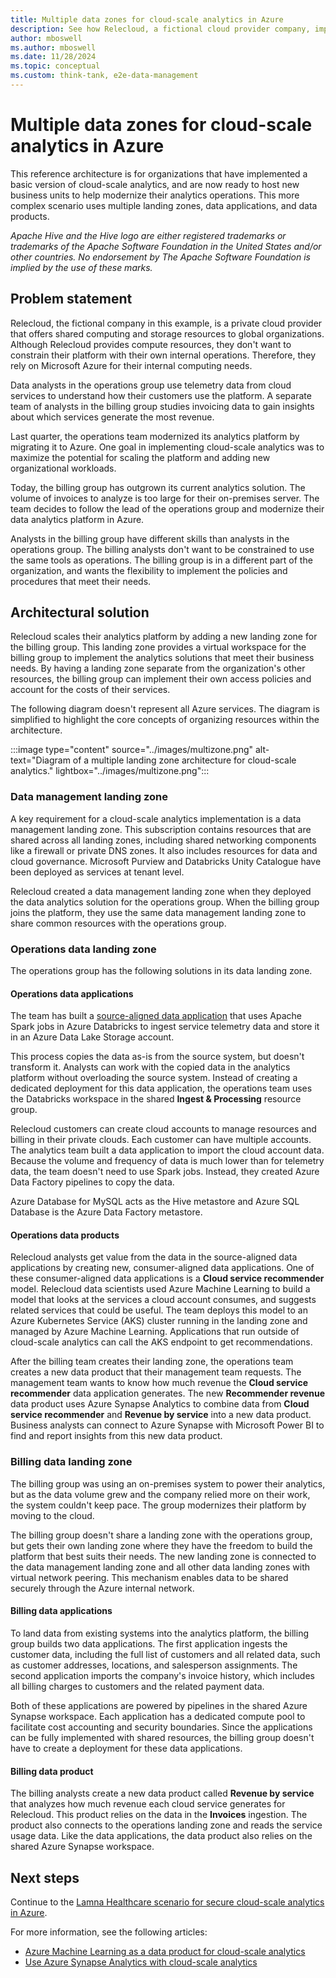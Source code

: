 ```yaml
---
title: Multiple data zones for cloud-scale analytics in Azure
description: See how Relecloud, a fictional cloud provider company, implements multiple landing zones for cloud-scale analytics in Azure.
author: mboswell
ms.author: mboswell
ms.date: 11/28/2024
ms.topic: conceptual
ms.custom: think-tank, e2e-data-management
---
```


# Multiple data zones for cloud-scale analytics in Azure

This reference architecture is for organizations that have implemented a basic version of cloud-scale analytics, and are now ready to host new business units to help modernize their analytics operations. This more complex scenario uses multiple landing zones, data applications, and data products.

*Apache Hive and the Hive logo are either registered trademarks or trademarks of the Apache Software Foundation in the United States and/or other countries. No endorsement by The Apache Software Foundation is implied by the use of these marks.*

## Problem statement

Relecloud, the fictional company in this example, is a private cloud provider that offers shared computing and storage resources to global organizations. Although Relecloud provides compute resources, they don't want to constrain their platform with their own internal operations. Therefore, they rely on Microsoft Azure for their internal computing needs.

Data analysts in the operations group use telemetry data from cloud services to understand how their customers use the platform. A separate team of analysts in the billing group studies invoicing data to gain insights about which services generate the most revenue.

Last quarter, the operations team modernized its analytics platform by migrating it to Azure. One goal in implementing cloud-scale analytics was to maximize the potential for scaling the platform and adding new organizational workloads.

Today, the billing group has outgrown its current analytics solution. The volume of invoices to analyze is too large for their on-premises server. The team decides to follow the lead of the operations group and modernize their data analytics platform in Azure.

Analysts in the billing group have different skills than analysts in the operations group. The billing analysts don't want to be constrained to use the same tools as operations. The billing group is in a different part of the organization, and wants the flexibility to implement the policies and procedures that meet their needs.

## Architectural solution

Relecloud scales their analytics platform by adding a new landing zone for the billing group. This landing zone provides a virtual workspace for the billing group to implement the analytics solutions that meet their business needs. By having a landing zone separate from the organization's other resources, the billing group can implement their own access policies and account for the costs of their services.

The following diagram doesn't represent all Azure services. The diagram is simplified to highlight the core concepts of organizing resources within the architecture.

:::image type="content" source="../images/multizone.png" alt-text="Diagram of a multiple landing zone architecture for cloud-scale analytics." lightbox="../images/multizone.png":::

### Data management landing zone

A key requirement for a cloud-scale analytics implementation is a data management landing zone. This subscription contains resources that are shared across all landing zones, including shared networking components like a firewall or private DNS zones. It also includes resources for data and cloud governance. Microsoft Purview and Databricks Unity Catalogue have been deployed as services at tenant level.

Relecloud created a data management landing zone when they deployed the data analytics solution for the operations group. When the billing group joins the platform, they use the same data management landing zone to share common resources with the operations group.

### Operations data landing zone

The operations group has the following solutions in its data landing zone.

#### Operations data applications

The team has built a [source-aligned data application](../../cloud-scale-analytics/architectures/data-application-source-aligned.md) that uses Apache Spark jobs in Azure Databricks to ingest service telemetry data and store it in an Azure Data Lake Storage account.

This process copies the data as-is from the source system, but doesn't transform it. Analysts can work with the copied data in the analytics platform without overloading the source system. Instead of creating a dedicated deployment for this data application, the operations team uses the Databricks workspace in the shared **Ingest & Processing** resource group.

Relecloud customers can create cloud accounts to manage resources and billing in their private clouds. Each customer can have multiple accounts. The analytics team built a data application to import the cloud account data. Because the volume and frequency of data is much lower than for telemetry data, the team doesn't need to use Spark jobs. Instead, they created Azure Data Factory pipelines to copy the data.

Azure Database for MySQL acts as the Hive metastore and Azure SQL Database is the Azure Data Factory metastore.

#### Operations data products

Relecloud analysts get value from the data in the source-aligned data applications by creating new, consumer-aligned data applications. One of these consumer-aligned data applications is a **Cloud service recommender** model. Relecloud data scientists used Azure Machine Learning to build a model that looks at the services a cloud account consumes, and suggests related services that could be useful. The team deploys this model to an Azure Kubernetes Service (AKS) cluster running in the landing zone and managed by Azure Machine Learning. Applications that run outside of cloud-scale analytics can call the AKS endpoint to get recommendations.

After the billing team creates their landing zone, the operations team creates a new data product that their management team requests. The management team wants to know how much revenue the **Cloud service recommender** data application generates. The new **Recommender revenue** data product uses Azure Synapse Analytics to combine data from **Cloud service recommender** and **Revenue by service** into a new data product. Business analysts can connect to Azure Synapse with Microsoft Power BI to find and report insights from this new data product.

### Billing data landing zone

The billing group was using an on-premises system to power their analytics, but as the data volume grew and the company relied more on their work, the system couldn't keep pace. The group modernizes their platform by moving to the cloud.

The billing group doesn't share a landing zone with the operations group, but gets their own landing zone where they have the freedom to build the platform that best suits their needs. The new landing zone is connected to the data management landing zone and all other data landing zones with virtual network peering. This mechanism enables data to be shared securely through the Azure internal network.

#### Billing data applications

To land data from existing systems into the analytics platform, the billing group builds two data applications. The first application ingests the customer data, including the full list of customers and all related data, such as customer addresses, locations, and salesperson assignments. The second application imports the company's invoice history, which includes all billing charges to customers and the related payment data.

Both of these applications are powered by pipelines in the shared Azure Synapse workspace. Each application has a dedicated compute pool to facilitate cost accounting and security boundaries. Since the applications can be fully implemented with shared resources, the billing group doesn't have to create a deployment for these data applications.

#### Billing data product

The billing analysts create a new data product called **Revenue by service** that analyzes how much revenue each cloud service generates for Relecloud. This product relies on the data in the **Invoices** ingestion. The product also connects to the operations landing zone and reads the service usage data. Like the data applications, the data product also relies on the shared Azure Synapse workspace.

## Next steps

Continue to the [Lamna Healthcare scenario for secure cloud-scale analytics in Azure](./reference-architecture-lamna.md).

For more information, see the following articles:

- [Azure Machine Learning as a data product for cloud-scale analytics](../best-practices/azure-machine-learning.md)
- [Use Azure Synapse Analytics with cloud-scale analytics](../best-practices/azure-synapse-analytics-implementation.md)
